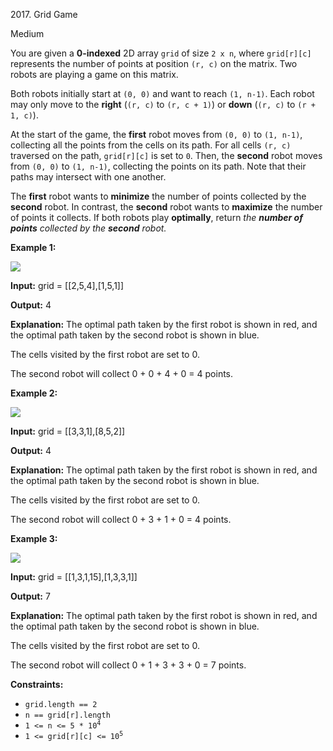 2017\. Grid Game

Medium

You are given a **0-indexed** 2D array `grid` of size `2 x n`, where `grid[r][c]` represents the number of points at position `(r, c)` on the matrix. Two robots are playing a game on this matrix.

Both robots initially start at `(0, 0)` and want to reach `(1, n-1)`. Each robot may only move to the **right** (`(r, c)` to `(r, c + 1)`) or **down** (`(r, c)` to `(r + 1, c)`).

At the start of the game, the **first** robot moves from `(0, 0)` to `(1, n-1)`, collecting all the points from the cells on its path. For all cells `(r, c)` traversed on the path, `grid[r][c]` is set to `0`. Then, the **second** robot moves from `(0, 0)` to `(1, n-1)`, collecting the points on its path. Note that their paths may intersect with one another.

The **first** robot wants to **minimize** the number of points collected by the **second** robot. In contrast, the **second** robot wants to **maximize** the number of points it collects. If both robots play **optimally**, return _the **number of points** collected by the **second** robot._

**Example 1:**

![](https://assets.leetcode.com/uploads/2021/09/08/a1.png)

**Input:** grid = [[2,5,4],[1,5,1]]

**Output:** 4

**Explanation:** The optimal path taken by the first robot is shown in red, and the optimal path taken by the second robot is shown in blue. 

The cells visited by the first robot are set to 0. 

The second robot will collect 0 + 0 + 4 + 0 = 4 points.

**Example 2:**

![](https://assets.leetcode.com/uploads/2021/09/08/a2.png)

**Input:** grid = [[3,3,1],[8,5,2]]

**Output:** 4

**Explanation:** The optimal path taken by the first robot is shown in red, and the optimal path taken by the second robot is shown in blue.

The cells visited by the first robot are set to 0.

The second robot will collect 0 + 3 + 1 + 0 = 4 points.

**Example 3:**

![](https://assets.leetcode.com/uploads/2021/09/08/a3.png)

**Input:** grid = [[1,3,1,15],[1,3,3,1]]

**Output:** 7

**Explanation:** The optimal path taken by the first robot is shown in red, and the optimal path taken by the second robot is shown in blue. 

The cells visited by the first robot are set to 0. 

The second robot will collect 0 + 1 + 3 + 3 + 0 = 7 points.

**Constraints:**

*   `grid.length == 2`
*   `n == grid[r].length`
*   <code>1 <= n <= 5 * 10<sup>4</sup></code>
*   <code>1 <= grid[r][c] <= 10<sup>5</sup></code>